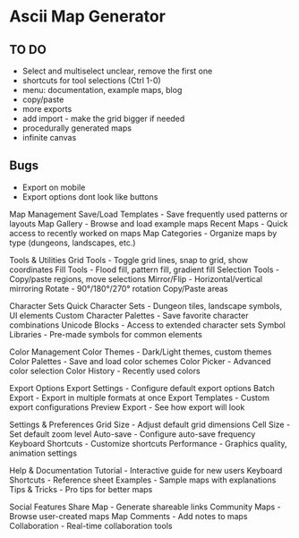# Ascii Map Generator

## TO DO
- Select and multiselect unclear, remove the first one
- shortcuts for tool selections (Ctrl 1-0)
- menu: documentation, example maps, blog
- copy/paste
- more exports
- add import - make the grid bigger if needed
- procedurally generated maps
- infinite canvas

## Bugs
- Export on mobile
- Export options dont look like buttons

Map Management
Save/Load Templates - Save frequently used patterns or layouts
Map Gallery - Browse and load example maps
Recent Maps - Quick access to recently worked on maps
Map Categories - Organize maps by type (dungeons, landscapes, etc.)

Tools & Utilities
Grid Tools - Toggle grid lines, snap to grid, show coordinates
Fill Tools - Flood fill, pattern fill, gradient fill
Selection Tools - Copy/paste regions, move selections
Mirror/Flip - Horizontal/vertical mirroring
Rotate - 90°/180°/270° rotation
Copy/Paste areas

Character Sets
Quick Character Sets - Dungeon tiles, landscape symbols, UI elements
Custom Character Palettes - Save favorite character combinations
Unicode Blocks - Access to extended character sets
Symbol Libraries - Pre-made symbols for common elements

Color Management
Color Themes - Dark/Light themes, custom themes
Color Palettes - Save and load color schemes
Color Picker - Advanced color selection
Color History - Recently used colors

Export Options
Export Settings - Configure default export options
Batch Export - Export in multiple formats at once
Export Templates - Custom export configurations
Preview Export - See how export will look

Settings & Preferences
Grid Size - Adjust default grid dimensions
Cell Size - Set default zoom level
Auto-save - Configure auto-save frequency
Keyboard Shortcuts - Customize shortcuts
Performance - Graphics quality, animation settings

Help & Documentation
Tutorial - Interactive guide for new users
Keyboard Shortcuts - Reference sheet
Examples - Sample maps with explanations
Tips & Tricks - Pro tips for better maps

Social Features
Share Map - Generate shareable links
Community Maps - Browse user-created maps
Map Comments - Add notes to maps
Collaboration - Real-time collaboration tools